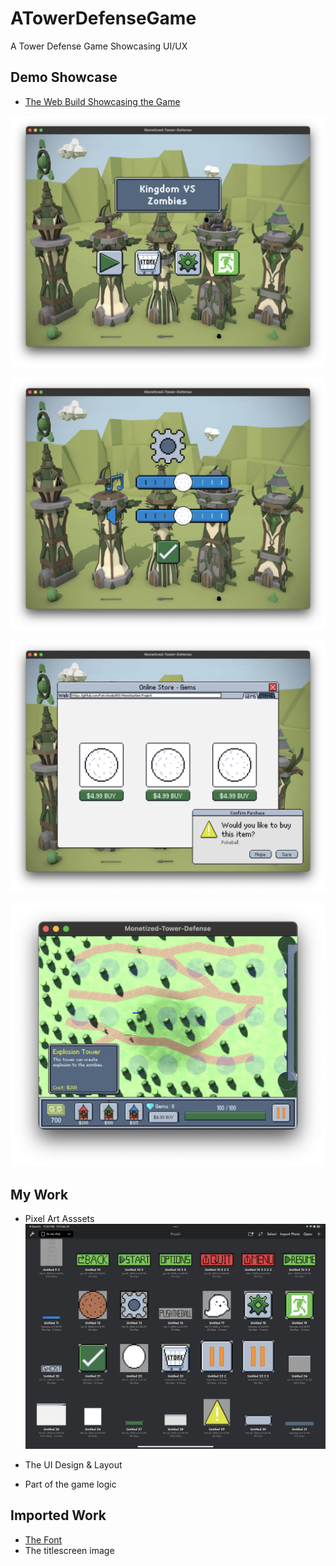 # ATowerDefenseGame
A Tower Defense Game Showcasing UI/UX

## Demo Showcase

- [The Web Build Showcasing the Game](https://tomjinw.github.io/UnityPlayroom/TowerDefense/) 

![avatar](./githubimg/img1.png) 

![avatar](./githubimg/img2.png) 

![avatar](./githubimg/img3.png) 

![avatar](./githubimg/img4.png)

## My Work

- Pixel Art Asssets
 ![avatar](./githubimg/work.PNG)

- The UI Design & Layout

- Part of the game logic

## Imported Work
- [The Font](https://3type.cn/fonts/dinkie_bitmap/index.html) 
- The titlescreen image